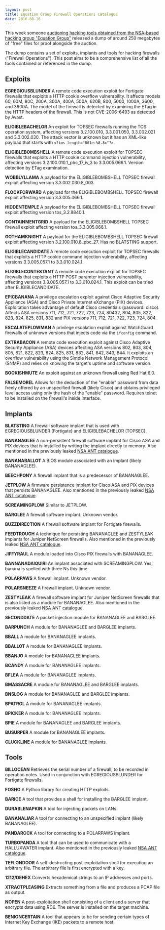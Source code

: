```yaml
---
layout: post
title: Equation Group Firewall Operations Catalogue
date: 2016-08-16
---
```


This week someone [auctioning hacking tools obtained from the NSA-based hacking group "Equation Group"](http://www.wsj.com/articles/group-claim-to-have-u-s-government-hacking-tools-for-sale-1471309022) released a dump of around 250 megabytes of "free" files for proof alongside the auction.

The dump contains a set of exploits, implants and tools for hacking firewalls ("Firewall Operations"). This post aims to be a comprehensive list of all the tools contained or referenced in the dump.

Exploits
-

**EGREGIOUSBLUNDER**
A remote code execution exploit for Fortigate firewalls that exploits a HTTP cookie overflow vulnerability. It affects models 60, 60M, 80C, 200A, 300A, 400A, 500A, 620B, 800, 5000, 1000A, 3600, and 3600A. The model of the firewall is detected by examining the ETag in the HTTP headers of the firewall. This is not CVE-2006-6493 as detected by Avast.

**ELIGIBLEBACHELOR**
An exploit for TOPSEC firewalls running the TOS operation system, affecting versions 3.2.100.010, 3.3.001.050, 3.3.002.021 and 3.3.002.030. The attack vector is unknown but it has an XML-like payload that starts with `<?tos length="001e:%8.8x"?>`.

**ELIGIBLEBOMBSHELL**
A remote code execution exploit for TOPSEC firewalls that exploits a HTTP cookie command injection vulnerability, affecting versions 3.2.100.010.1\_pbc\_17\_iv\_3 to 3.3.005.066.1. Version detection by ETag examination.

**WOBBLYLLAMA**
A payload for the ELIGIBLEBOMBSHELL TOPSEC firewall exploit affecting version 3.3.002.030.8_003.

**FLOCKFORWARD**
A payload for the ELIGIBLEBOMBSHELL TOPSEC firewall exploit affecting version 3.3.005.066.1.

**HIDDENTEMPLE**
A payload for the ELIGIBLEBOMBSHELL TOPSEC firewall exploit affecting version tos_3.2.8840.1.

**CONTAINMENTGRID**
A payload for the ELIGIBLEBOMBSHELL TOPSEC firewall exploit affecting version tos_3.3.005.066.1.

**GOTHAMKNIGHT**
A payload for the ELIGIBLEBOMBSHELL TOPSEC firewall exploit affecting version 3.2.100.010.8\_pbc\_27. Has no BLATSTING support.

**ELIGIBLECANDIDATE**
A remote code execution exploit for TOPSEC firewalls that exploits a HTTP cookie command injection vulnerability, affecting versions 3.3.005.057.1 to 3.3.010.024.1.

**ELIGIBLECONTESTANT**
A remote code execution exploit for TOPSEC firewalls that exploits a HTTP POST paramter injection vulnerability, affecting versions 3.3.005.057.1 to 3.3.010.024.1. This exploit can be tried after ELIGIBLECANDIDATE.

**EPICBANANA**
A privilege escalation exploit against Cisco Adaptive Security Appliance (ASA) and Cisco Private Internet eXchange (PIX) devices. Exploitation takes advantage of default Cisco credentials (password: cisco). Affects ASA versions 711, 712, 721, 722, 723, 724, 80432, 804, 805, 822, 823, 824, 825, 831, 832 and PIX versions 711, 712, 721, 722, 723, 724, 804.

**ESCALATEPLOWMAN**
A privilege escalation exploit against WatchGuard firewalls of unknown versions that injects code via the `ifconfig` command.

**EXTRABACON**
A remote code execution exploit against Cisco Adaptive Security Appliance (ASA) devices affecting ASA versions 802, 803, 804, 805, 821, 822, 823, 824, 825, 831, 832, 841, 842, 843, 844. It exploits an overflow vulnerability using the Simple Network Management Protocol (SNMP) and relies on knowing the target's uptime and software version.

**BOOKISHMUTE**
An exploit against an unknown firewall using Red Hat 6.0.

**FALSEMOREL**
Allows for the deduction of the "enable" password from data freely offered by an unspecified firewall (likely Cisco) and obtains privileged level access using only the hash of the "enable" password. Requires telnet to be installed on the firewall's inside interface.

Implants
-

**BLATSTING**
A firewall software implant that is used with EGREGIOUSBLUNDER (Fortigate) and ELIGIBLEBACHELOR (TOPSEC).

**BANANAGLEE**
A non-persistent firewall software implant for Cisco ASA and PIX devices that is installed by writing the implant directly to memory. Also mentioned in the previously leaked [NSA ANT catalogue](https://leaksource.info/2013/12/30/nsas-ant-division-catalog-of-exploits-for-nearly-every-major-software-hardware-firmware/).

**BANANABALLOT**
A BIOS module associated with an implant (likely BANANAGLEE).

**BEECHPONY**
A firewall implant that is a predecessor of BANANAGLEE.

**JETPLOW**
A firmware persistence implant for Cisco ASA and PIX devices that persists BANANAGLEE. Also mentioned in the previously leaked [NSA ANT catalogue](https://leaksource.info/2013/12/30/nsas-ant-division-catalog-of-exploits-for-nearly-every-major-software-hardware-firmware/).

**SCREAMINGPLOW**
Similar to JETPLOW.

**BARGLEE**
A firewall software implant. Unknown vendor.

**BUZZDIRECTION**
A firewall software implant for Fortigate firewalls.

**FEEDTROUGH**
A technique for persisting BANANAGLEE and ZESTYLEAK implants for Juniper NetScreen firewalls. Also mentioned in the previously leaked [NSA ANT catalogue](https://leaksource.info/2013/12/30/nsas-ant-division-catalog-of-exploits-for-nearly-every-major-software-hardware-firmware/).

**JIFFYRAUL**
A module loaded into Cisco PIX firewalls with BANANAGLEE.

**BANNANADAIQUIRI**
An implant associated with SCREAMINGPLOW. Yes, banana is spelled with three Ns this time.

**POLARPAWS**
A firewall implant. Unknown vendor.

**POLARSNEEZE**
A firewall implant. Unknown vendor.

**ZESTYLEAK**
A firewall software implant for Juniper NetScreen firewalls that is also listed as a module for BANANAGLEE. Also mentioned in the previously leaked [NSA ANT catalogue](https://leaksource.info/2013/12/30/nsas-ant-division-catalog-of-exploits-for-nearly-every-major-software-hardware-firmware/).

**SECONDDATE**
A packet injection module for BANANAGLEE and BARGLEE.

**BARPUNCH**
A module for BANANAGLEE and BARGLEE implants.

**BBALL**
A module for BANANAGLEE implants.

**BBALLOT**
A module for BANANAGLEE implants.

**BBANJO**
A module for BANANAGLEE implants.

**BCANDY**
A module for BANANAGLEE implants.

**BFLEA**
A module for BANANAGLEE implants.

**BMASSACRE**
A module for BANANAGLEE and BARGLEE implants.

**BNSLOG**
A module for BANANAGLEE and BARGLEE implants.

**BPATROL**
A module for BANANAGLEE implants.

**BPICKER**
A module for BANANAGLEE implants.

**BPIE**
A module for BANANAGLEE and BARGLEE implants.

**BUSURPER**
A module for BANANAGLEE implants.

**CLUCKLINE**
A module for BANANAGLEE implants.

Tools
-

**BILLOCEAN**
Retrieves the serial number of a firewall, to be recorded in operation notes. Used in conjunction with EGREGIOUSBLUNDER for Fortigate firewalls.

**FOSHO**
A Python library for creating HTTP exploits.

**BARICE**
A tool that provides a shell for installing the BARGLEE implant.

**DURABLENAPKIN**
A tool for injecting packets on LANs.

**BANANALIAR**
A tool for connecting to an unspecified implant (likely BANANAGLEE).

**PANDAROCK**
A tool for connecting to a POLARPAWS implant.

**TURBOPANDA**
A tool that can be used to communicate with a HALLUXWATER implant. Also mentioned in the previously leaked [NSA ANT catalogue](https://leaksource.info/2013/12/30/nsas-ant-division-catalog-of-exploits-for-nearly-every-major-software-hardware-firmware/).

**TEFLONDOOR**
A self-destructing post-exploitation shell for executing an arbitrary file. The arbitrary file is first encrypted with a key.

**1212/DEHEX**
Converts hexademical strings to an IP addresses and ports.

**XTRACTPLEASING**
Extracts something from a file and produces a PCAP file as output.

**NOPEN**
A post-exploitation shell consisting of a client and a server that encrypts data using RC6. The server is installed on the target machine.

**BENIGNCERTAIN**
A tool that appears to be for sending certain types of Internet Key Exchange (IKE) packets to a remote host.
